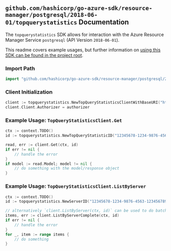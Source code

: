 
## `github.com/hashicorp/go-azure-sdk/resource-manager/postgresql/2018-06-01/topquerystatistics` Documentation

The `topquerystatistics` SDK allows for interaction with the Azure Resource Manager Service `postgresql` (API Version `2018-06-01`).

This readme covers example usages, but further information on [using this SDK can be found in the project root](https://github.com/hashicorp/go-azure-sdk/tree/main/docs).

### Import Path

```go
import "github.com/hashicorp/go-azure-sdk/resource-manager/postgresql/2018-06-01/topquerystatistics"
```


### Client Initialization

```go
client := topquerystatistics.NewTopQueryStatisticsClientWithBaseURI("https://management.azure.com")
client.Client.Authorizer = authorizer
```


### Example Usage: `TopQueryStatisticsClient.Get`

```go
ctx := context.TODO()
id := topquerystatistics.NewTopQueryStatisticID("12345678-1234-9876-4563-123456789012", "example-resource-group", "serverValue", "queryStatisticIdValue")

read, err := client.Get(ctx, id)
if err != nil {
	// handle the error
}
if model := read.Model; model != nil {
	// do something with the model/response object
}
```


### Example Usage: `TopQueryStatisticsClient.ListByServer`

```go
ctx := context.TODO()
id := topquerystatistics.NewServerID("12345678-1234-9876-4563-123456789012", "example-resource-group", "serverValue")

// alternatively `client.ListByServer(ctx, id)` can be used to do batched pagination
items, err := client.ListByServerComplete(ctx, id)
if err != nil {
	// handle the error
}
for _, item := range items {
	// do something
}
```
